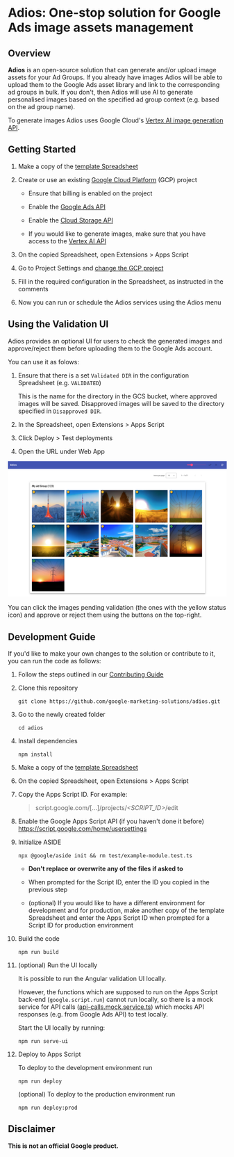 <!--
Copyright 2023 Google LLC

Licensed under the Apache License, Version 2.0 (the "License");
you may not use this file except in compliance with the License.
You may obtain a copy of the License at

      http://www.apache.org/licenses/LICENSE-2.0

Unless required by applicable law or agreed to in writing, software
distributed under the License is distributed on an "AS IS" BASIS,
WITHOUT WARRANTIES OR CONDITIONS OF ANY KIND, either express or implied.
See the License for the specific language governing permissions and
limitations under the License.
-->
# Adios: One-stop solution for Google Ads image assets management

## Overview

**Adios** is an open-source solution that can generate and/or upload image assets for your Ad Groups. If you already have images Adios will be able to upload them to the Google Ads asset library and link to the corresponding ad groups in bulk. If you don't, then Adios will use AI to generate personalised images based on the specified ad group context (e.g. based on the ad group name).

To generate images Adios uses Google Cloud's [Vertex AI image generation API](https://cloud.google.com/vertex-ai/docs/generative-ai/image/overview).

## Getting Started

1. Make a copy of the [template Spreadsheet](https://docs.google.com/spreadsheets/d/1YnFCTif5ruLqs4qJIMcJmvejMEhvFHBzkBwfDp_oWRE/copy?resourcekey=0-mj_eJDv4XRwv2zwOJnYXug)

1. Create or use an existing [Google Cloud Platform](https://console.cloud.google.com/) (GCP) project

    - Ensure that billing is enabled on the project

    - Enable the [Google Ads API](https://console.cloud.google.com/apis/api/googleads.googleapis.com)

    - Enable the [Cloud Storage API](https://console.cloud.google.com/apis/api/storage.googleapis.com)

    - If you would like to generate images, make sure that you have access to the [Vertex AI API](https://cloud.google.com/vertex-ai/docs/generative-ai/image/overview)

1. On the copied Spreadsheet, open Extensions > Apps Script

1. Go to Project Settings and [change the GCP project](https://developers.google.com/apps-script/guides/cloud-platform-projects)

1. Fill in the required configuration in the Spreadsheet, as instructed in the comments

1. Now you can run or schedule the Adios services using the Adios menu

## Using the Validation UI

Adios provides an optional UI for users to check the generated images and approve/reject them before uploading them to the Google Ads account.

You can use it as folows:

1. Ensure that there is a set `Validated DIR` in the configuration Spreadsheet (e.g. `VALIDATED`)

    This is the name for the directory in the GCS bucket, where approved images will be saved. Disapproved images will be saved to the directory specified in `Disapproved DIR`.

1. In the Spreadsheet, open Extensions > Apps Script

1. Click Deploy > Test deployments

1. Open the URL under Web App


<img src="./img/validation-ui.png"></img>

You can click the images pending validation (the ones with the yellow status icon) and approve or reject them using the buttons on the top-right.

## Development Guide

If you'd like to make your own changes to the solution or contribute to it, you can run the code as follows:

1. Follow the steps outlined in our [Contributing Guide](CONTRIBUTING)

1. Clone this repository

    ```
    git clone https://github.com/google-marketing-solutions/adios.git
    ```

1. Go to the newly created folder

    ```
    cd adios
    ```

1. Install dependencies

    ```
    npm install
    ```

1. Make a copy of the [template Spreadsheet](https://docs.google.com/spreadsheets/d/1YnFCTif5ruLqs4qJIMcJmvejMEhvFHBzkBwfDp_oWRE/copy?resourcekey=0-mj_eJDv4XRwv2zwOJnYXug)

1. On the copied Spreadsheet, open Extensions > Apps Script

1. Copy the Apps Script ID. For example:

    > script.google.com/[...]/projects/*<SCRIPT_ID>*/edit

1. Enable the Google Apps Script API (if you haven't done it before)
  <https://script.google.com/home/usersettings>

1. Initialize ASIDE

    ```
    npx @google/aside init && rm test/example-module.test.ts
    ```

    - **Don't replace or overwrite any of the files if asked to**

    - When prompted for the Script ID, enter the ID you copied in the previous step

    - (optional) If you would like to have a different environment for development and for production, make another copy of the template Spreadsheet and enter the Apps Script ID when prompted for a Script ID for production environment

1. Build the code

    ```
    npm run build
    ```

1. (optional) Run the UI locally

    It is possible to run the Angular validation UI locally.

    However, the functions which are supposed to run on the Apps Script back-end (`google.script.run`) cannot run locally, so there is a mock service for API calls ([api-calls.mock.service.ts](src/ui/src/app/api-calls/api-calls.mock.service.ts)) which mocks API responses (e.g. from Google Ads API) to test locally.

    Start the UI locally by running:

    ```
    npm run serve-ui
    ```

1. Deploy to Apps Script

    To deploy to the development environment run

    ```
    npm run deploy
    ```

    (optional) To deploy to the production environment run

    ```
    npm run deploy:prod
    ```

## Disclaimer

**This is not an official Google product.**
